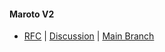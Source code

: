 #### Maroto V2
* [RFC](https://docs.google.com/document/u/1/d/1OMOdtR2c6FYfl4X5p6Y_KTId_GeONfGbZSebnK0Pxbk/edit) | [Discussion](https://github.com/johnfercher/maroto/issues/257) | [Main Branch](https://github.com/johnfercher/maroto/tree/v2)
